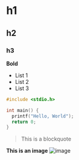 # h1
## h2
### h3

**Bold**

- List 1
- List 2
- List 3

```c
#include <stdio.h>

int main() {
  printf("Hello, World");
  return 0;
}
```

>This is a blockquote

**This is an image**
![image](https://github.com/user-attachments/assets/a74aa6c4-fa16-4a45-9574-0dd06ad2d3f4)

